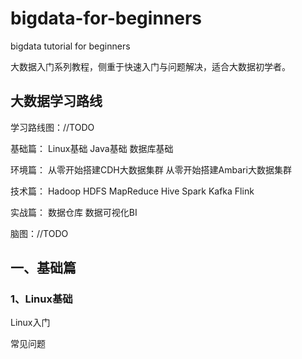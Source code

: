 # bigdata-for-beginners
bigdata tutorial for beginners

大数据入门系列教程，侧重于快速入门与问题解决，适合大数据初学者。

## 大数据学习路线

学习路线图：//TODO

基础篇：  Linux基础    Java基础     数据库基础    

环境篇：  从零开始搭建CDH大数据集群       从零开始搭建Ambari大数据集群

技术篇：  Hadoop    HDFS   MapReduce   Hive   Spark   Kafka   Flink

实战篇：  数据仓库    数据可视化BI



脑图：//TODO



## 一、基础篇

### 1、Linux基础

Linux入门



常见问题



